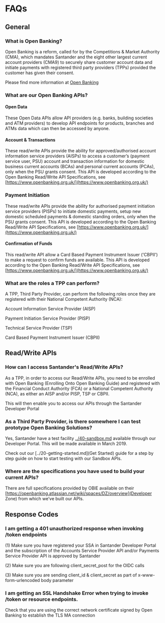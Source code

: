 # FAQs

## General

### What is Open Banking?

Open Banking is a reform, called for by the Competitions & Market Authority (CMA), which mandates Santander and the eight other largest current account providers (CMA9) to securely share customer account data and initiate payments with registered third party providers (TPPs) provided the customer has given their consent.

Please find more information at [Open Banking](https://www.openbanking.org.uk/)


### What are our Open Banking APIs?
#### Open Data
These Open Data APIs allow API providers (e.g. banks, building societies and ATM providers) to develop API endpoints for products, branches and ATMs data which can then be accessed by anyone.

#### Account & Transactions
These read/write APIs provide the ability for approved/authorised account information service providers (AISPs) to access a customer’s (payment service user, PSU) account and transaction information for domestic business current accounts (BCAs) and personal current accounts (PCAs), only when the PSU grants consent. This API is developed according to the Open Banking Read/Write API Specifications, see [https://www.openbanking.org.uk/](https://www.openbanking.org.uk/)

### Payment Initiation

These read/write APIs provide the ability for authorised payment initiation service providers (PISPs) to initiate domestic payments, setup new domestic scheduled payments & domestic standing orders, only when the PSU grants consent. This API is developed according to the Open Banking Read/Write API Specifications, see [https://www.openbanking.org.uk/](https://www.openbanking.org.uk/)

#### Confirmation of Funds

This read/write API allow a Card Based Payment Instrument Issuer ('CBPII') to make a request to confirm funds are available. This API is developed according to the Open Banking Read/Write API Specifications, see [https://www.openbanking.org.uk/](https://www.openbanking.org.uk/)


### What are the roles a TPP can perform?

A TPP, Third Party Provider, can perform the following roles once they are registered with their National Competent Authority (NCA):

Account Information Service Provider (AISP)

Payment Initiation Service Provider (PISP)

Technical Service Provider (TSP)

Card Based Payment Instrument Issuer (CBPII)



## Read/Write APIs


### How can I access Santander's Read/Write APIs?
As a TPP, in order to access our Read/Write APIs, you need to be enrolled with Open Banking (Enrolling Onto Open Banking Guide) and registered with the Financial Conduct Authority (FCA) or a National Competent Authority (NCA), as either an AISP and/or PISP, TSP or CBPII.

This will then enable you to access our APIs through the Santander Developer Portal

### As a Third Party Provider, is there somewhere I can test prototype Open Banking Solutions?
 Yes, Santander have a test facility [../40-sandbox.md](Sandbox) available through our Developer Portal. This will be made available in March 2019.

Check out our [../20-getting-started.md](Get Started) guide for a step by step guide on how to start testing with our Sandbox APIs.


### Where are the specifications you have used to build your current APIs?
There are full specifications provided by OBIE available on their [https://openbanking.atlassian.net/wiki/spaces/DZ/overview](Developer Zone) from which we’ve built our APIs.

## Response Codes

### I am getting a 401 unauthorized response when invoking /token endpoints
(1) Make sure you have registered your SSA in Santander Developer Portal and the subscription of the Accounts Service Provider API and/or Payments Service Provider API is approved by Santander

(2) Make sure you are following client_secret_post for the OIDC calls

(3) Make sure you are sending client_id & client_secret as part of x-www-form-urlencoded body parameter

### I am getting an SSL Handshake Error when trying to invoke /token or resource endpoints.
Check that you are using the correct network certificate signed by Open Banking to establish the TLS MA connection